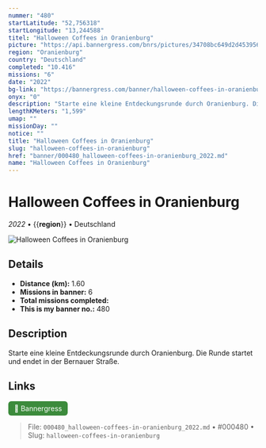```yaml
---
nummer: "480"
startLatitude: "52,756318"
startLongitude: "13,244588"
titel: "Halloween Coffees in Oranienburg"
picture: "https://api.bannergress.com/bnrs/pictures/34708bc649d2d45395637b3f5ec63164"
region: "Oranienburg"
country: "Deutschland"
completed: "10.416"
missions: "6"
date: "2022"
bg-link: "https://bannergress.com/banner/halloween-coffees-in-oranienburg-c369"
onyx: "0"
description: "Starte eine kleine Entdeckungsrunde durch Oranienburg. Die Runde startet und endet in der Bernauer Straße."
lengthKMeters: "1,599"
umap: ""
missionDay: ""
notice: ""
title: "Halloween Coffees in Oranienburg"
slug: "halloween-coffees-in-oranienburg"
href: "banner/000480_halloween-coffees-in-oranienburg_2022.md"
name: "Halloween Coffees in Oranienburg"
---
```

# Halloween Coffees in Oranienburg

*2022* • {{__region__}} • Deutschland

![Halloween Coffees in Oranienburg](https://api.bannergress.com/bnrs/pictures/34708bc649d2d45395637b3f5ec63164)



## Details
- **Distance (km):** 1.60
- **Missions in banner:** 6
- **Total missions completed:** 
- **This is my banner no.:** 480



## Description
Starte eine kleine Entdeckungsrunde durch Oranienburg. Die Runde startet und endet in der Bernauer Straße.



## Links
<a href="https://bannergress.com/banner/halloween-coffees-in-oranienburg-c369" target="_blank" style="display:inline-block;margin-right:8px;padding:6px 12px;background:#3c8b3c;color:#fff;text-decoration:none;border-radius:6px;">🔗 Bannergress</a>



> File: `000480_halloween-coffees-in-oranienburg_2022.md` • #000480 • Slug: `halloween-coffees-in-oranienburg`
